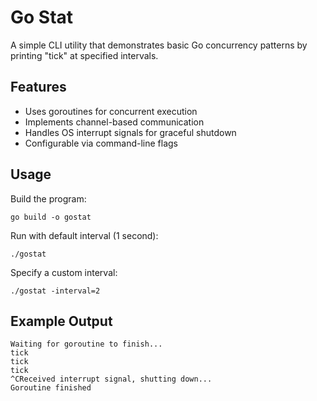 # Go Stat

A simple CLI utility that demonstrates basic Go concurrency patterns by printing "tick" at specified intervals.

## Features

- Uses goroutines for concurrent execution
- Implements channel-based communication
- Handles OS interrupt signals for graceful shutdown
- Configurable via command-line flags

## Usage

Build the program:
```
go build -o gostat
```

Run with default interval (1 second):
```
./gostat
```

Specify a custom interval:
```
./gostat -interval=2
```

## Example Output

```
Waiting for goroutine to finish...
tick
tick
tick
^CReceived interrupt signal, shutting down...
Goroutine finished
``` 